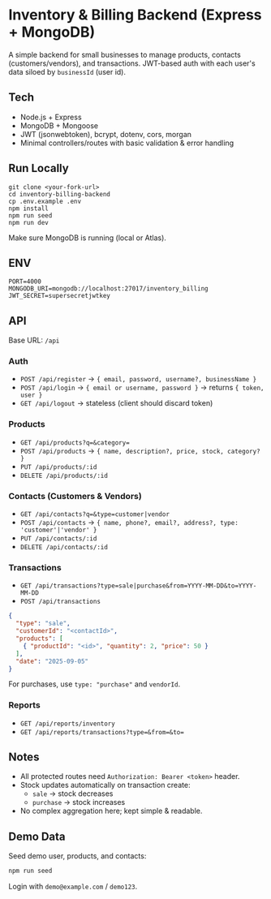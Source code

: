 # Inventory & Billing Backend (Express + MongoDB)

A simple backend for small businesses to manage products, contacts (customers/vendors), and transactions. JWT-based auth with each user's data siloed by `businessId` (user id).

## Tech
- Node.js + Express
- MongoDB + Mongoose
- JWT (jsonwebtoken), bcrypt, dotenv, cors, morgan
- Minimal controllers/routes with basic validation & error handling

## Run Locally
```
git clone <your-fork-url>
cd inventory-billing-backend
cp .env.example .env
npm install
npm run seed
npm run dev
```
Make sure MongoDB is running (local or Atlas).

## ENV
```
PORT=4000
MONGODB_URI=mongodb://localhost:27017/inventory_billing
JWT_SECRET=supersecretjwtkey
```

## API
Base URL: `/api`

### Auth
- `POST /api/register` → `{ email, password, username?, businessName }`
- `POST /api/login` → `{ email or username, password }` → returns `{ token, user }`
- `GET /api/logout` → stateless (client should discard token)

### Products
- `GET /api/products?q=&category=`
- `POST /api/products` → `{ name, description?, price, stock, category? }`
- `PUT /api/products/:id`
- `DELETE /api/products/:id`

### Contacts (Customers & Vendors)
- `GET /api/contacts?q=&type=customer|vendor`
- `POST /api/contacts` → `{ name, phone?, email?, address?, type: 'customer'|'vendor' }`
- `PUT /api/contacts/:id`
- `DELETE /api/contacts/:id`

### Transactions
- `GET /api/transactions?type=sale|purchase&from=YYYY-MM-DD&to=YYYY-MM-DD`
- `POST /api/transactions`
```json
{
  "type": "sale",
  "customerId": "<contactId>",
  "products": [
    { "productId": "<id>", "quantity": 2, "price": 50 }
  ],
  "date": "2025-09-05"
}
```
For purchases, use `type: "purchase"` and `vendorId`.

### Reports
- `GET /api/reports/inventory`
- `GET /api/reports/transactions?type=&from=&to=`

## Notes
- All protected routes need `Authorization: Bearer <token>` header.
- Stock updates automatically on transaction create:
  - `sale` → stock decreases
  - `purchase` → stock increases
- No complex aggregation here; kept simple & readable.

## Demo Data
Seed demo user, products, and contacts:
```bash
npm run seed
```
Login with `demo@example.com` / `demo123`.



